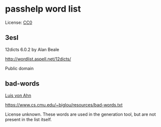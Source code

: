 passhelp word list
==================

License: [CC0](https://creativecommons.org/publicdomain/zero/1.0/)

3esl
----

12dicts 6.0.2 by Alan Beale

http://wordlist.aspell.net/12dicts/

Public domain

bad-words
---------

[Luis von Ahn](https://www.cs.cmu.edu/~biglou/)

https://www.cs.cmu.edu/~biglou/resources/bad-words.txt

License unknown. These words are used in the generation tool,
but are not present in the list itself.